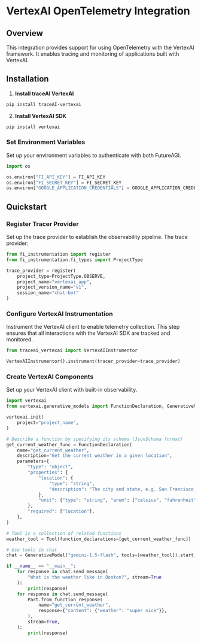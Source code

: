# VertexAI OpenTelemetry Integration

## Overview
This integration provides support for using OpenTelemetry with the VertexAI framework. It enables tracing and monitoring of applications built with VertexAI.

## Installation

1. **Install traceAI VertexAI**

```bash
pip install traceAI-vertexai
```

2. **Install VertexAI SDK**

```bash
pip install vertexai
```

### Set Environment Variables
Set up your environment variables to authenticate with both FutureAGI.

```python
import os

os.environ["FI_API_KEY"] = FI_API_KEY
os.environ["FI_SECRET_KEY"] = FI_SECRET_KEY
os.environ["GOOGLE_APPLICATION_CREDENTIALS"] = GOOGLE_APPLICATION_CREDENTIALS
```

## Quickstart

### Register Tracer Provider
Set up the trace provider to establish the observability pipeline. The trace provider:

```python
from fi_instrumentation import register
from fi_instrumentation.fi_types import ProjectType

trace_provider = register(
    project_type=ProjectType.OBSERVE,
    project_name="vertexai_app",
    project_version_name="v1",
    session_name="chat-bot"
)
```

### Configure VertexAI Instrumentation
Instrument the VertexAI client to enable telemetry collection. This step ensures that all interactions with the VertexAI SDK are tracked and monitored.

```python
from traceai_vertexai import VertexAIInstrumentor

VertexAIInstrumentor().instrument(tracer_provider=trace_provider)
```

### Create VertexAI Components
Set up your VertexAI client with built-in observability.

```python
import vertexai
from vertexai.generative_models import FunctionDeclaration, GenerativeModel, Part, Tool

vertexai.init(
    project="project_name",
)

# Describe a function by specifying its schema (JsonSchema format)
get_current_weather_func = FunctionDeclaration(
    name="get_current_weather",
    description="Get the current weather in a given location",
    parameters={
        "type": "object",
        "properties": {
            "location": {
                "type": "string",
                "description": "The city and state, e.g. San Francisco, CA",
            },
            "unit": {"type": "string", "enum": ["celsius", "fahrenheit"]},
        },
        "required": ["location"],
    },
)

# Tool is a collection of related functions
weather_tool = Tool(function_declarations=[get_current_weather_func])

# Use tools in chat
chat = GenerativeModel("gemini-1.5-flash", tools=[weather_tool]).start_chat()

if __name__ == "__main__":
    for response in chat.send_message(
        "What is the weather like in Boston?", stream=True
    ):
        print(response)
    for response in chat.send_message(
        Part.from_function_response(
            name="get_current_weather",
            response={"content": {"weather": "super nice"}},
        ),
        stream=True,
    ):
        print(response)
```

